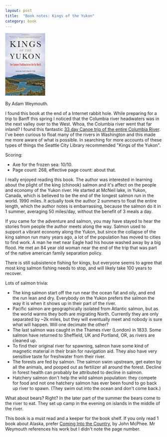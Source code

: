 ```yaml
---
layout: post
title:  "Book notes: Kings of the Yukon"
category: book
---
```


![Book cover](/assets/kings-of-the-yukon.jpg)

By Adam Weymouth.

I found this book at the end of a Internet rabbit hole. While preparing for a trip to Banff this spring I noticed that the Columbia river headwaters was in the next valley over to the West. Whoa, the Columbia river went that far inland? I found this fantastic [33 day Canoe trip of the entire Columbia River](https://thruhikers.co/columbia-river/). I've been curious to float many of the rivers in Washington and this made me more aware of what is possible. In searching for more accounts of these types of things the Seattle City Library recommended "Kings of the Yukon".

Scoring:
* Axe for the frozen sea: 10/10.
* Page count: 268, effective page count: about that.

I really enjoyed reading this book. The author was interested in learning about the plight of the king (chinook) salmon and it's affect on the people and economy of the Yukon river. He started at McNeil lake, in Yukon, Canada, which is believed to be the end of the longest salmon run in the world. 1990 miles. It actually took the author 2 summers to float the entire length, which the author notes is embarrassing, because the salmon do it in 1 summer, averaging 50 miles/day, without the benefit of 3 meals a day.

If you came for the adventure and salmon, you may have stayed to hear the stories from people the author meets along the way. Salmon used to support a vibrant economy along the Yukon, but since the collapse of the king salmon run many years ago, a lot of the population has moved to cities to find work. A man he met near Eagle had his house washed away by a big flood. He met an 84 year old woman near the end of the trip that was part of the native american family separation policy.

There is still subsistence fishing for kings, but everyone seems to agree that most king salmon fishing needs to stop, and will likely take 100 years to recover.

Lots of salmon trivia:
* The king salmon start off the run near the ocean fat and oily, and end the run lean and dry. Everybody on the Yukon prefers the salmon the way it is when it shows up in their part of the river.
* Pacific salmon are geographically isolated from Atlantic salmon, but as the world warms they both are migrating North. Currently they are only separated by ~2k miles, but they will eventually meet and nobody is sure what will happen. Will one decimate the other?
* The last salmon was caught in the Thames river (London) in 1833. Some salmon have returned to Sheffield, UK and Portland, OR, as rivers are cleaned up.
* To find their original river for spawning, salmon have some kind of magnetic material in their brain for navigation aid. They also have very sensitive taste for freshwater from their river.
* The forests are fed by salmon. The salmon swim upstream, get eaten by all the animals, and pooped out as fertilizer all around the forest. Decline in forest health can probably be attributed to decline in salmon.
* Hatchery salmon don't help the wild salmon population: they compete for food and not one hatchery salmon has ever been found to go back up river to spawn. (They swim out into the ocean and don't come back.)

What about bears? Right? In the later part of the summer the bears come to the river to eat. They set up camp in the evening on islands in the middle of the river.

This book is a must read and a keeper for the book shelf. If you only read 1 book about Alaska, prefer [Coming Into the Country](https://en.wikipedia.org/wiki/Coming_into_the_Country), by John McPhee. Mr Weymouth references his work but I didn't note the page number.

